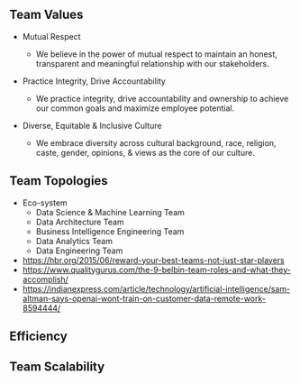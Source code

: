## Team Values
- Mutual Respect
    - We believe in the power of mutual respect to maintain an honest, transparent and meaningful relationship with our stakeholders.

- Practice Integrity, Drive Accountability
    - We practice integrity, drive accountability and ownership to achieve our common goals and maximize employee potential.

- Diverse, Equitable & Inclusive Culture
    - We embrace diversity across cultural background, race, religion, caste, gender, opinions, & views as the core of our culture.



## Team Topologies
- Eco-system
  - Data Science & Machine Learning Team
  - Data Architecture Team 
  - Business Intelligence Engineering Team
  - Data Analytics Team
  - Data Engineering Team
 - https://hbr.org/2015/06/reward-your-best-teams-not-just-star-players
 - https://www.qualitygurus.com/the-9-belbin-team-roles-and-what-they-accomplish/
 - https://indianexpress.com/article/technology/artificial-intelligence/sam-altman-says-openai-wont-train-on-customer-data-remote-work-8594444/

## Efficiency

## Team Scalability




